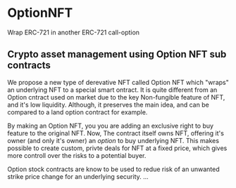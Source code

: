 # OptionNFT
Wrap ERC-721 in another ERC-721 call-option


## Crypto asset management using Option NFT sub contracts


We propose a new type of derevative NFT called Option NFT which "wraps" an underlying NFT to a special smart ontract.
It is quite different from an Option cntract used on market due to the key Non-fungible feature of NFT, and it's low liquidity. 
Although, it preserves the main idea, and can be compared to a land option contract for example.


By making an Option NFT, you you are adding an exclusive right to buy feature to the original NFT. 
Now, The contract itself owns NFT, offering it's owner (and only it's owner) an *option* to buy underlying NFT.
This makes possible to create custom, privte deals for NFT at a fixed price, which gives more controll over the risks to a potential buyer.



Option stock contracts are know to be used to redue risk of an unwanted strike price change for an underlying security.
...
